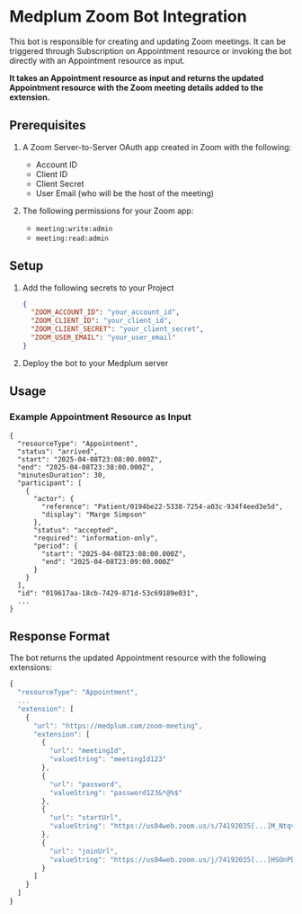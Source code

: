 # Medplum Zoom Bot Integration

This bot is responsible for creating and updating Zoom meetings. It can be triggered through Subscription on Appointment resource or invoking the bot directly with an Appointment resource as input.

**It takes an Appointment resource as input and returns the updated Appointment resource with the Zoom meeting details added to the extension.**

## Prerequisites

1. A Zoom Server-to-Server OAuth app created in Zoom with the following:
   - Account ID
   - Client ID
   - Client Secret
   - User Email (who will be the host of the meeting)

2. The following permissions for your Zoom app:
   - `meeting:write:admin`
   - `meeting:read:admin`

## Setup

1. Add the following secrets to your Project
   ```json
   {
     "ZOOM_ACCOUNT_ID": "your_account_id",
     "ZOOM_CLIENT_ID": "your_client_id",
     "ZOOM_CLIENT_SECRET": "your_client_secret",
     "ZOOM_USER_EMAIL": "your_user_email"
   }
   ```

2. Deploy the bot to your Medplum server

## Usage

### Example Appointment Resource as Input
```
{
  "resourceType": "Appointment",
  "status": "arrived",
  "start": "2025-04-08T23:08:00.000Z",
  "end": "2025-04-08T23:38:00.000Z",
  "minutesDuration": 30,
  "participant": [
    {
      "actor": {
        "reference": "Patient/0194be22-5338-7254-a03c-934f4eed3e5d",
        "display": "Marge Simpson"
      },
      "status": "accepted",
      "required": "information-only",
      "period": {
        "start": "2025-04-08T23:08:00.000Z",
        "end": "2025-04-08T23:09:00.000Z"
      }
    }
  ],
  "id": "019617aa-18cb-7429-871d-53c69189e031",
  ...
}
```

## Response Format

The bot returns the updated Appointment resource with the following extensions:

```typescript
{
  "resourceType": "Appointment",
  ...
  "extension": [
    {
      "url": "https://medplum.com/zoom-meeting",
      "extension": [
        {
          "url": "meetingId",
          "valueString": "meetingId123"
        },
        {
          "url": "password",
          "valueString": "password123&*@%$"
        },
        {
          "url": "startUrl",
          "valueString": "https://us04web.zoom.us/s/74192035[...]M_NtqvsHVRbaA9kk8Bo"
        },
        {
          "url": "joinUrl",
          "valueString": "https://us04web.zoom.us/j/74192035[...]HSOnPDqHvcYs5pUt9cF7F3.1"
        }
      ]
    }
  ]
}
  
```


